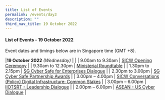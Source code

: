 ```yaml
---
title: List of Events
permalink: /events/day3
description: ""
third_nav_title: 19 October 2022
---
```

#### **List of Events - 19 October 2022**

Event dates and timings below are in Singapore time (GMT +8). 

|**19 October 2022** *(Wednesday)* |                                                                                                |
| 9.00am to 9.30am           | [SICW Opening Ceremony](/events/govware2)                                                         |
| 9.30am to 12.30pm           | [Ministerial Roundtable](/events/amcc) |
| 1.30pm to 2.15pm           | [SG Cyber Safe for Enterprises Dialogue](/events/amcc) |
| 2.30pm to 3.00pm           | [SG Cyber Safe Partnership Awards](/events/sicw-conversation-operations)                                                                 |
| 3.00pm – 4.00pm                | [SICW Conversations (Policy) Digital Infrastructure: Common Stakes](/events/iot1)                                                          |
| 3.00pm – 6.00pm                | [IIOTSRT - Leadership Dialogue](/events/iot1)                                                          |
| 2.00pm – 6.00pm                | [ASEAN - US Cyber Dialogue](/events/iot1)                                                          |